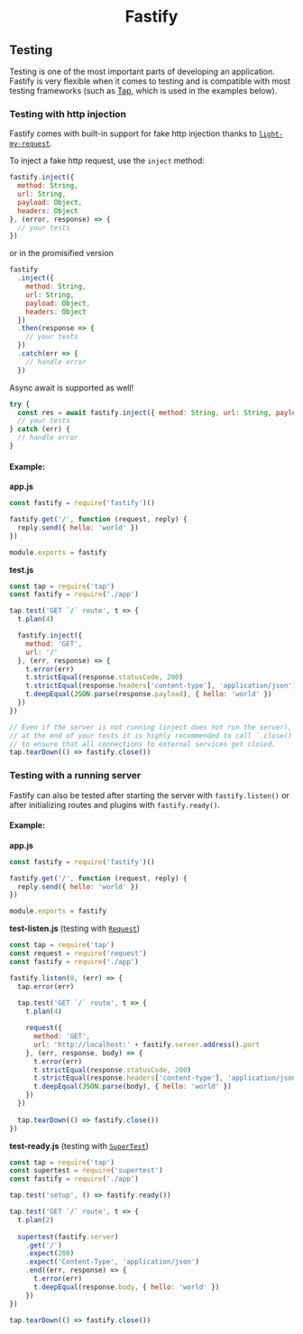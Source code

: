 <h1 align="center">Fastify</h1>

## Testing
Testing is one of the most important parts of developing an application. Fastify is very flexible when it comes to testing and is compatible with most testing frameworks (such as [Tap](https://www.npmjs.com/package/tap), which is used in the examples below).

<a name="inject"></a>
### Testing with http injection
Fastify comes with built-in support for fake http injection thanks to [`light-my-request`](https://github.com/fastify/light-my-request).

To inject a fake http request, use the `inject` method:
```js
fastify.inject({
  method: String,
  url: String,
  payload: Object,
  headers: Object
}, (error, response) => {
  // your tests
})
```

or in the promisified version

```js
fastify
  .inject({
    method: String,
    url: String,
    payload: Object,
    headers: Object
  })
  .then(response => {
    // your tests
  })
  .catch(err => {
    // handle error
  })
```

Async await is supported as well!
```js
try {
  const res = await fastify.inject({ method: String, url: String, payload: Object, headers: Object })
  // your tests
} catch (err) {
  // handle error
}
```

#### Example:

**app.js**
```js
const fastify = require('fastify')()

fastify.get('/', function (request, reply) {
  reply.send({ hello: 'world' })
})

module.exports = fastify
```

**test.js**
```js
const tap = require('tap')
const fastify = require('./app')

tap.test('GET `/` route', t => {
  t.plan(4)

  fastify.inject({
    method: 'GET',
    url: '/'
  }, (err, response) => {
    t.error(err)
    t.strictEqual(response.statusCode, 200)
    t.strictEqual(response.headers['content-type'], 'application/json')
    t.deepEqual(JSON.parse(response.payload), { hello: 'world' })
  })
})

// Even if the server is not running (inject does not run the server),
// at the end of your tests it is highly recommended to call `.close()`
// to ensure that all connections to external services get closed.
tap.tearDown(() => fastify.close())
```

### Testing with a running server
Fastify can also be tested after starting the server with `fastify.listen()` or after initializing routes and plugins with `fastify.ready()`.

#### Example:

**app.js**
```js
const fastify = require('fastify')()

fastify.get('/', function (request, reply) {
  reply.send({ hello: 'world' })
})

module.exports = fastify
```

**test-listen.js** (testing with [`Request`](https://www.npmjs.com/package/request))
```js
const tap = require('tap')
const request = require('request')
const fastify = require('./app')

fastify.listen(0, (err) => {
  tap.error(err)
  
  tap.test('GET `/` route', t => {
    t.plan(4)

    request({
      method: 'GET',
      url: 'http://localhost:' + fastify.server.address().port
    }, (err, response, body) => {
      t.error(err)
      t.strictEqual(response.statusCode, 200)
      t.strictEqual(response.headers['content-type'], 'application/json')
      t.deepEqual(JSON.parse(body), { hello: 'world' })
    })
  })
  
  tap.tearDown(() => fastify.close())
})
```

**test-ready.js** (testing with [`SuperTest`](https://www.npmjs.com/package/supertest))
```js
const tap = require('tap')
const supertest = require('supertest')
const fastify = require('./app')

tap.test('setup', () => fastify.ready())

tap.test('GET `/` route', t => {
  t.plan(2)
  
  supertest(fastify.server)
    .get('/')
    .expect(200)
    .expect('Content-Type', 'application/json')
    .end((err, response) => {
      t.error(err)
      t.deepEqual(response.body, { hello: 'world' })
    })
})

tap.tearDown(() => fastify.close())
```
